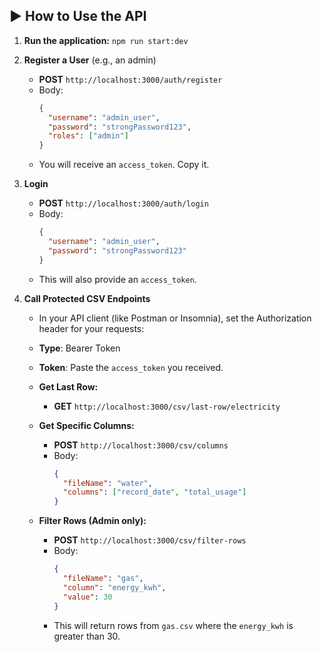 ## ▶️ How to Use the API

1.  **Run the application:**
    `npm run start:dev`

2.  **Register a User** (e.g., an admin)

      * **POST** `http://localhost:3000/auth/register`
      * Body:
        ```json
        {
          "username": "admin_user",
          "password": "strongPassword123",
          "roles": ["admin"]
        }
        ```
      * You will receive an `access_token`. Copy it.

3.  **Login**

      * **POST** `http://localhost:3000/auth/login`
      * Body:
        ```json
        {
          "username": "admin_user",
          "password": "strongPassword123"
        }
        ```
      * This will also provide an `access_token`.

4.  **Call Protected CSV Endpoints**

      * In your API client (like Postman or Insomnia), set the Authorization header for your requests:

      * **Type**: Bearer Token

      * **Token**: Paste the `access_token` you received.

      * **Get Last Row:**

          * **GET** `http://localhost:3000/csv/last-row/electricity`

      * **Get Specific Columns:**

          * **POST** `http://localhost:3000/csv/columns`
          * Body:
            ```json
            {
              "fileName": "water",
              "columns": ["record_date", "total_usage"]
            }
            ```

      * **Filter Rows (Admin only):**

          * **POST** `http://localhost:3000/csv/filter-rows`
          * Body:
            ```json
            {
              "fileName": "gas",
              "column": "energy_kwh",
              "value": 30
            }
            ```
          * This will return rows from `gas.csv` where the `energy_kwh` is greater than 30.